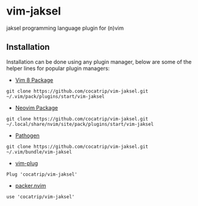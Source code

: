 # vim-jaksel
jaksel programming language plugin for (n)vim

## Installation

Installation can be done using any plugin manager, below are some of the helper lines for popular plugin managers:

- [Vim 8 Package](http://vimhelp.appspot.com/repeat.txt.html#packages)

```
git clone https://github.com/cocatrip/vim-jaksel.git ~/.vim/pack/plugins/start/vim-jaksel
```

- [Neovim Package](https://neovim.io/doc/user/repeat.html#packages)

```
git clone https://github.com/cocatrip/vim-jaksel.git ~/.local/share/nvim/site/pack/plugins/start/vim-jaksel
```

- [Pathogen](https://github.com/tpope/vim-pathogen)

```
git clone https://github.com/cocatrip/vim-jaksel.git ~/.vim/bundle/vim-jaksel
```

- [vim-plug](https://github.com/junegunn/vim-plug)

```
Plug 'cocatrip/vim-jaksel'
```

- [packer.nvim](https://github.com/wbthomason/packer.nvim)

```
use 'cocatrip/vim-jaksel'
```
